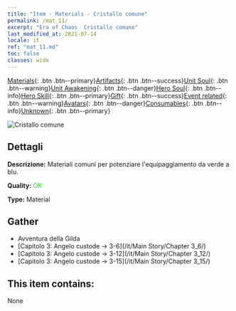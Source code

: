 ```yaml
---
title: "Item - Materials - Cristallo comune"
permalink: /mat_11/
excerpt: "Era of Chaos  Cristallo comune"
last_modified_at: 2021-07-14
locale: it
ref: "mat_11.md"
toc: false
classes: wide
---
```

 [Materials](/ItemsIT/){: .btn .btn--primary}[Artifacts](/ItemsIT/Artifacts/){: .btn .btn--success}[Unit Soul](/ItemsIT/UnitSoul/){: .btn .btn--warning}[Unit Awakening](/ItemsIT/UnitAwakening/){: .btn .btn--danger}[Hero Soul](/ItemsIT/HeroSoul/){: .btn .btn--info}[Hero Skill](/ItemsIT/HeroSkill/){: .btn .btn--primary}[Gift](/ItemsIT/Gift/){: .btn .btn--success}[Event related](/ItemsIT/Events/){: .btn .btn--warning}[Avatars](/ItemsIT/Avatars/){: .btn .btn--danger}[Consumables](/ItemsIT/Consumables/){: .btn .btn--info}[Unknown](/ItemsIT/Unknown/){: .btn .btn--primary}

 ![Cristallo comune](/images/t/i_cailiao_shuijing1.png)

## Dettagli
 **Descrizione:** Materiali comuni per potenziare l'equipaggiamento da verde a blu.

 **Quality:** <span style="color: #32CD32">OK</span>

 **Type:** Material

## Gather

*    Avventura della Gilda 
*    [Capitolo 3: Angelo custode -> 3-6](/it/Main Story/Chapter 3_6/) 
*    [Capitolo 3: Angelo custode -> 3-12](/it/Main Story/Chapter 3_12/) 
*    [Capitolo 3: Angelo custode -> 3-15](/it/Main Story/Chapter 3_15/) 

## This item contains:

  None

